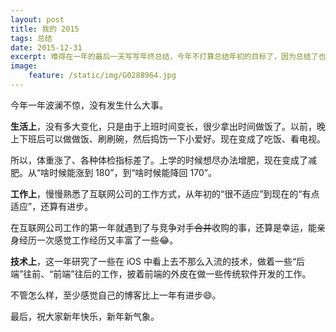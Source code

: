 ```yaml
---
layout: post
title: 我的 2015
tags: 总结
date: 2015-12-31
excerpt: 难得在一年的最后一天写写年终总结，今年不打算总结年初的目标了，因为总结了也没用，索性放弃了。
image:
    feature: /static/img/G0288964.jpg
---
```



今年一年波澜不惊，没有发生什么大事。

**生活上**，没有多大变化，只是由于上班时间变长，很少拿出时间做饭了。以前，晚上下班后可以做做饭、刷刷碗，然后捣饬一下小爱好。现在变成了吃饭、看电视。

所以，体重涨了、各种体检指标差了。上学的时候想尽办法增肥，现在变成了减肥。从“啥时候能涨到 180”，到“啥时候能降回 170”。

**工作上**，慢慢熟悉了互联网公司的工作方式，从年初的“很不适应”到现在的“有点适应”，还算有进步。

在互联网公司工作的第一年就遇到了与竞争对手<s>合并</s>收购的事，还算是幸运，能亲身经历一次感觉工作经历又丰富了一些😂。

**技术上**，这一年研究了一些在 iOS 中看上去不那么入流的技术，做着一些“后端”往前、“前端”往后的工作，披着前端的外皮在做一些传统软件开发的工作。

不管怎么样，至少感觉自己的博客比上一年有进步😄。

最后，祝大家新年快乐，新年新气象。